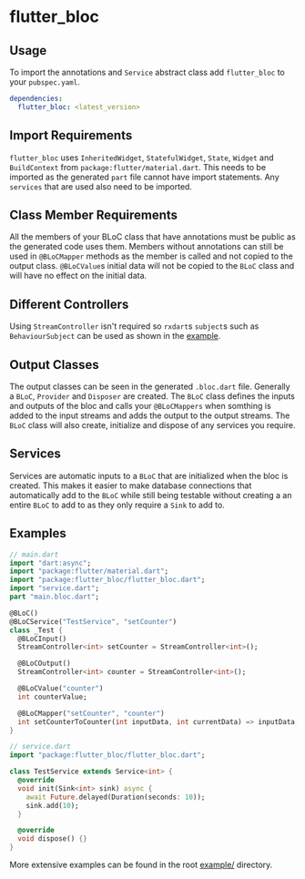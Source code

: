 # flutter_bloc

## Usage

To import the annotations and `Service` abstract class add `flutter_bloc` to your `pubspec.yaml`.

```yaml
dependencies:
  flutter_bloc: <latest_version>
```

## Import Requirements

`flutter_bloc` uses `InheritedWidget`, `StatefulWidget`, `State`, `Widget` and `BuildContext` from
`package:flutter/material.dart`. This needs to be imported as the generated `part` file cannot have
import statements. Any `services` that are used also need to be imported.

## Class Member Requirements

All the members of your BLoC class that have annotations must be public as the generated code uses
them. Members without annotations can still be used in `@BLoCMapper` methods as the member is called
and not copied to the output class. `@BLoCValue`s initial data will not be copied to the `BLoC`
class and will have no effect on the initial data.

## Different Controllers

Using `StreamController` isn't required so `rxdart`s `subject`s such as `BehaviourSubject`
can be used as shown in the
[example](https://github.com/CallumIddon/flutter_bloc_generator/tree/master/example/lib/bloc.dart).

## Output Classes

The output classes can be seen in the generated `.bloc.dart` file. Generally a `BLoC`, `Provider`
and `Disposer` are created. The `BLoC` class defines the inputs and outputs of the bloc and calls
your `@BLoCMappers` when somthing is added to the input streams and adds the output to the output
streams. The `BLoC` class will also create, initialize and dispose of any services you require.

## Services

Services are automatic inputs to a `BLoC` that are initialized when the bloc is created. This makes
it easier to make database connections that automatically add to the `BLoC` while still being
testable without creating a an entire `BLoC` to add to as they only require a `Sink` to add to.

## Examples

```dart
// main.dart
import "dart:async";
import "package:flutter/material.dart";
import "package:flutter_bloc/flutter_bloc.dart";
import "service.dart";
part "main.bloc.dart";

@BLoC()
@BLoCService("TestService", "setCounter")
class _Test {
  @BLoCInput()
  StreamController<int> setCounter = StreamController<int>();

  @BLoCOutput()
  StreamController<int> counter = StreamController<int>();

  @BLoCValue("counter")
  int counterValue;

  @BLoCMapper("setCounter", "counter")
  int setCounterToCounter(int inputData, int currentData) => inputData;
}
```

```dart
// service.dart
import "package:flutter_bloc/flutter_bloc.dart";

class TestService extends Service<int> {
  @override
  void init(Sink<int> sink) async {
    await Future.delayed(Duration(seconds: 10));
    sink.add(10);
  }

  @override
  void dispose() {}
}
```

More extensive examples can be found in the root
[example/](https://github.com/CallumIddon/flutter_bloc_generator/tree/master/example) directory.